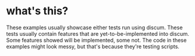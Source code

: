 # what's this?
These examples usually showcase either tests run using discum. These tests usually contain features that are yet-to-be-implemented into discum. 
Some features showed will be implemented, some not. The code in these examples might look messy, but that's because they're testing scripts.
